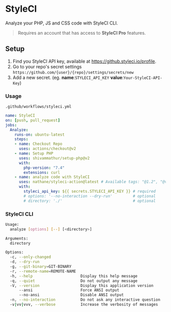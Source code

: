 # StyleCI

Analyze your PHP, JS and CSS code with StyleCI CLI.

> Requires an account that has access to **StyleCI Pro** features.

## Setup

1. Find you StyleCI API key, available at <https://github.styleci.io/profile>.
2. Go to your repo's secret settings `https://github.com/{user}/{repo}/settings/secrets/new`
3. Add a new secret. (eg. **name**:`STYLECI_API_KEY` **value**:`Your-StyleCI-API-Key`)

### Usage

`.github/workflows/styleci.yml`

```yml
name: StyleCI
on: [push, pull_request]
jobs:
  Analyze:
    runs-on: ubuntu-latest
    steps:
    - name: Checkout Repo
      uses: actions/checkout@v2
    - name: Setup PHP
      uses: shivammathur/setup-php@v2
      with:
        php-version: "7.4"
        extensions: curl
    - name: analyze code with StyleCI
      uses: nathane/styleci-action@latest # Available tags: "@1.2", "@v1.2.1"
      with:
        styleci_api_key: ${{ secrets.STYLECI_API_KEY }} # required
        # options: '--no-interaction --dry-run'         # optional
        # directory: './'                               # optional
```

### StyleCI CLI

```bash
Usage:
  analyze [options] [--] [<directory>]

Arguments:
  directory

Options:
  -c, --only-changed
  -d, --dry-run
  -g, --git-binary=GIT-BINARY
  -r, --remote-name=REMOTE-NAME
  -h, --help                     Display this help message
  -q, --quiet                    Do not output any message
  -V, --version                  Display this application version
      --ansi                     Force ANSI output
      --no-ansi                  Disable ANSI output
  -n, --no-interaction           Do not ask any interactive question
  -v|vv|vvv, --verbose           Increase the verbosity of messages
```
